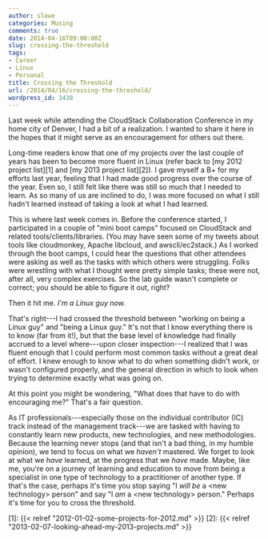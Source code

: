 ```yaml
---
author: slowe
categories: Musing
comments: true
date: 2014-04-16T09:00:00Z
slug: crossing-the-threshold
tags:
- Career
- Linux
- Personal
title: Crossing the Threshold
url: /2014/04/16/crossing-the-threshold/
wordpress_id: 3430
---
```


Last week while attending the CloudStack Collaboration Conference in my home city of Denver, I had a bit of a realization. I wanted to share it here in the hopes that it might serve as an encouragement for others out there.

Long-time readers know that one of my projects over the last couple of years has been to become more fluent in Linux (refer back to [my 2012 project list][1] and [my 2013 project list][2]). I gave myself a B+ for my efforts last year, feeling that I had made good progress over the course of the year. Even so, I still felt like there was still so much that I needed to learn. As so many of us are inclined to do, I was more focused on what I still hadn't learned instead of taking a look at what I had learned.

This is where last week comes in. Before the conference started, I participated in a couple of "mini boot camps" focused on CloudStack and related tools/clients/libraries. (You may have seen some of my tweets about tools like cloudmonkey, Apache libcloud, and awscli/ec2stack.) As I worked through the boot camps, I could hear the questions that other attendees were asking as well as the tasks with which others were struggling. Folks were wrestling with what I thought were pretty simple tasks; these were not, after all, very complex exercises. So the lab guide wasn't complete or correct; you should be able to figure it out, right?

Then it hit me. _I'm a Linux guy now._

That's right---I had crossed the threshold between "working on being a Linux guy" and "being a Linux guy." It's not that I know everything there is to know (far from it!), but that the base level of knowledge had finally accrued to a level where---upon closer inspection---I realized that I was fluent enough that I could perform most common tasks without a great deal of effort. I knew enough to know what to do when something didn't work, or wasn't configured properly, and the general direction in which to look when trying to determine exactly what was going on.

At this point you might be wondering, "What does that have to do with encouraging me?" That's a fair question.

As IT professionals---especially those on the individual contributor (IC) track instead of the management track---we are tasked with having to constantly learn new products, new technologies, and new methodologies. Because the learning never stops (and that isn't a bad thing, in my humble opinion), we tend to focus on what we _haven't_ mastered. We forget to look at what we _have_ learned, at the progress that we _have_ made. Maybe, like me, you're on a journey of learning and education to move from being a specialist in one type of technology to a practitioner of another type. If that's the case, perhaps it's time you stop saying "I _will be_ a &lt;new technology&gt; person" and say "I _am_ a &lt;new technology&gt; person." Perhaps it's time for you to cross the threshold.

[1]: {{< relref "2012-01-02-some-projects-for-2012.md" >}}
[2]: {{< relref "2013-02-07-looking-ahead-my-2013-projects.md" >}}
